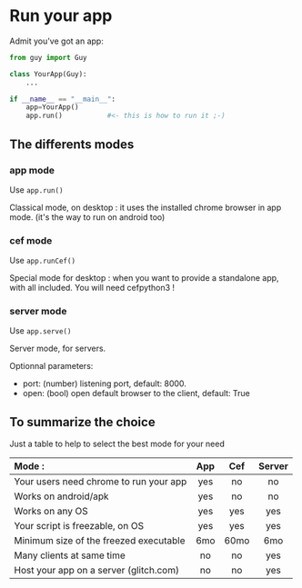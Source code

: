 # Run your app

Admit you've got an app:

```python
from guy import Guy

class YourApp(Guy):
    ...

if __name__ == "__main__":
    app=YourApp()
    app.run()           #<- this is how to run it ;-)
```
## The differents modes
### app mode

Use `app.run()`

Classical mode, on desktop : it uses the installed chrome browser in app mode. (it's the way to run on android too)

### cef mode

Use `app.runCef()`

Special mode for desktop : when you want to provide a standalone app, with all included. You will need cefpython3 !

### server mode

Use `app.serve()`

Server mode, for servers.

Optionnal parameters:

 - port: (number) listening port, default: 8000.
 - open: (bool) open default browser to the client, default: True



## To summarize the choice

Just a table to help to select the best mode for your need

 | Mode :                                 | App | Cef  | Server |
 |:---------------------------------------|:---:|:----:|:------:|
 | Your users need chrome to run your app | yes | no   | no     |
 | Works on android/apk                   | yes | no   | no     |
 | Works on any OS                        | yes | yes  | yes    |
 | Your script is freezable, on OS        | yes | yes  | yes    | 
 | Minimum size of the freezed executable | 6mo | 60mo | 6mo    |
 | Many clients at same time              | no  | no   | yes    |
 | Host your app on a server (glitch.com) | no  | no   | yes    |

